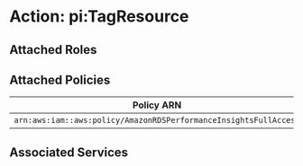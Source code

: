 # Action: pi:TagResource

## Attached Roles

## Attached Policies

| Policy ARN | Policy Name |
|------------|-------------|
| `arn:aws:iam::aws:policy/AmazonRDSPerformanceInsightsFullAccess` | [AmazonRDSPerformanceInsightsFullAccess](../policies.md#amazonrdsperformanceinsightsfullaccess) |

## Associated Services

